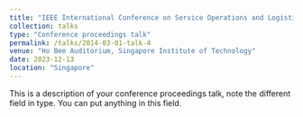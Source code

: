 ```yaml
---
title: "IEEE International Conference on Service Operations and Logistics, and Informatics (SOLI 2023) "
collection: talks
type: "Conference proceedings talk"
permalink: /talks/2014-03-01-talk-4
venue: "Ho Bee Auditorium, Singapore Institute of Technology"
date: 2023-12-13
location: "Singapore"
---
```


This is a description of your conference proceedings talk, note the different field in type. You can put anything in this field.
<!--
<div style="text-align: center;">
    <video width="500" height="315" controls autoplay>
        <source src="https://mf-ahmed.github.io/mfa/files/videos/2.mp4" type="video/mp4">
        Your browser does not support the video tag. Please <a href="https://mf-ahmed.github.io/mfa/files/videos/2.mp4" target="_blank">download the video</a> to watch it.
    </video>
    <p>
        Video source: <a href="https://mf-ahmed.github.io/mfa/files/videos/2.mp4" target="_blank">mf-ahmed.github.io</a>
    </p>
</div>
-->